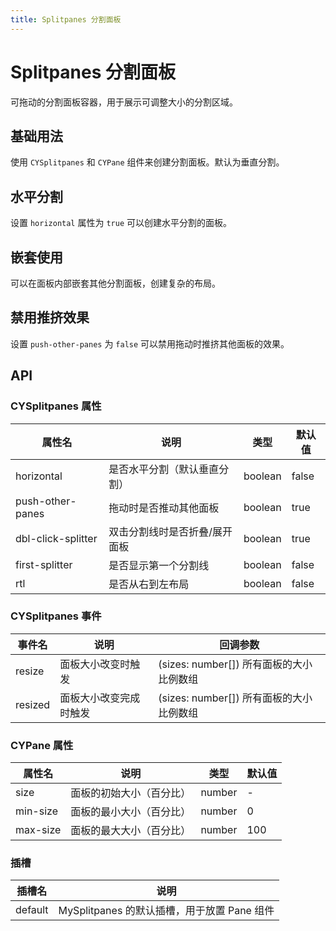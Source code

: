 ```yaml
---
title: Splitpanes 分割面板
---
```


# Splitpanes 分割面板

可拖动的分割面板容器，用于展示可调整大小的分割区域。

<AnchorNav />

## 基础用法

使用 `CYSplitpanes` 和 `CYPane` 组件来创建分割面板。默认为垂直分割。

<preview component_name="splitpanes/basic">
  <template #default>
    <SplitpanesBasic />
  </template>
</preview>

## 水平分割

设置 `horizontal` 属性为 `true` 可以创建水平分割的面板。

<preview component_name="splitpanes/horizontal">
  <template #default>
    <SplitpanesHorizontal />
  </template>
</preview>

## 嵌套使用

可以在面板内部嵌套其他分割面板，创建复杂的布局。

<preview component_name="splitpanes/nested">
  <template #default>
    <SplitpanesNested />
  </template>
</preview>

## 禁用推挤效果

设置 `push-other-panes` 为 `false` 可以禁用拖动时推挤其他面板的效果。

<preview component_name="splitpanes/no-push">
  <template #default>
    <SplitpanesNoPush />
  </template>
</preview>

## API

### CYSplitpanes 属性

| 属性名 | 说明 | 类型 | 默认值 |
|--------|------|------|--------|
| horizontal | 是否水平分割（默认垂直分割） | boolean | false |
| push-other-panes | 拖动时是否推动其他面板 | boolean | true |
| dbl-click-splitter | 双击分割线时是否折叠/展开面板 | boolean | true |
| first-splitter | 是否显示第一个分割线 | boolean | false |
| rtl | 是否从右到左布局 | boolean | false |

### CYSplitpanes 事件

| 事件名 | 说明 | 回调参数 |
|--------|------|----------|
| resize | 面板大小改变时触发 | (sizes: number[]) 所有面板的大小比例数组 |
| resized | 面板大小改变完成时触发 | (sizes: number[]) 所有面板的大小比例数组 |

### CYPane 属性

| 属性名 | 说明 | 类型 | 默认值 |
|--------|------|------|--------|
| size | 面板的初始大小（百分比） | number | - |
| min-size | 面板的最小大小（百分比） | number | 0 |
| max-size | 面板的最大大小（百分比） | number | 100 |

### 插槽

| 插槽名 | 说明 |
|--------|------|
| default | MySplitpanes 的默认插槽，用于放置 Pane 组件 |
